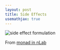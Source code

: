 ```yaml
---
layout: post
title: Side Effects
usemathjax: true
---
```


![side effect formulation](https://ncatlab.org/nlab/files/KleisliCompositionOfEffectfulPrograms-230927.jpg)

From [monad in nLab](https://ncatlab.org/nlab/show/monad+%28in+computer+science%29)